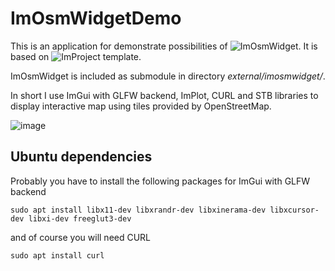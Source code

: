 # ImOsmWidgetDemo

This is an application for demonstrate possibilities of ![ImOsmWidget](https://github.com/gorbatschow/ImOsmWidget).
It is based on ![ImProject](https://github.com/gorbatschow/ImProject) template.

ImOsmWidget is included as submodule in directory *external/imosmwidget/*.

In short I use ImGui with GLFW backend, ImPlot, CURL and STB libraries to display interactive map using tiles provided by OpenStreetMap.

![image](doc/demo.gif)

## Ubuntu dependencies

Probably you have to install the following packages for ImGui with GLFW backend
```
sudo apt install libx11-dev libxrandr-dev libxinerama-dev libxcursor-dev libxi-dev freeglut3-dev
```
and of course you will need CURL
```
sudo apt install curl
```

